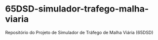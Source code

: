 # 65DSD-simulador-trafego-malha-viaria
Repositório do Projeto de Simulador de Tráfego de Malha Viária (65DSD)
